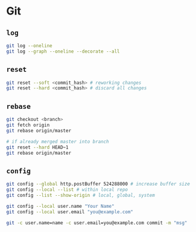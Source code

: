 # Git

## `log`

```bash
git log --oneline
git log --graph --oneline --decorate --all
```

## `reset`

```bash
git reset --soft <commit_hash> # reworking changes
git reset --hard <commit_hash> # discard all changes
```

## `rebase`

```bash
git checkout <branch>
git fetch origin
git rebase origin/master

# if already merged master into branch
git reset --hard HEAD~1
git rebase origin/master
```

## `config`

```bash
git config --global http.postBuffer 524288000 # increase buffer size
git config --local --list # within local repo
git config --list --show-origin # local, global, system

git config --local user.name "Your Name"
git config --local user.email "you@example.com"
```

```bash
git -c user.name=name -c user.email=you@example.com commit -m "msg"
```

